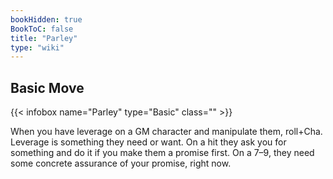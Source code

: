 ```yaml
---
bookHidden: true
BookToC: false
title: "Parley"
type: "wiki"
---
```

##  Basic Move
{{< infobox name="Parley" type="Basic" class="" >}}

When you have leverage on a GM character and manipulate them, roll+Cha. Leverage is something they need or want. On a hit they ask you for something and do it if you make them a promise first. On a 7–9, they need some concrete assurance of your promise, right now.